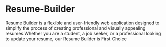 # Resume-Builder
Resume Builder is a flexible and user-friendly web application designed to simplify the process of creating professional and visually appealing resumes.Whether you are a student, a job seeker, or a professional looking to update your resume, our Resume Builder is First Choice 
